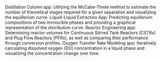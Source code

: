 Distillation Column app: Utilizing the McCabe-Thiele method to estimate the number of theoretical stages required for a given separation and visualizing the equilibrium curve.
Liquid-Liquid Extraction App: Predicting equilibrium compositions of two immiscible phases and providing a graphical representation of the distribution curve.
Reactor Engineering app: Determining reactor volumes for Continuous Stirred Tank Reactors (CSTRs) and Plug Flow Reactors (PFRs), as well as comparing their performance through conversion profiles.
Oxygen Transfer Rate Modeling app: Iteratively calculating dissolved oxygen (DO) concentration in a liquid phase and visualizing the concentration change over time.
